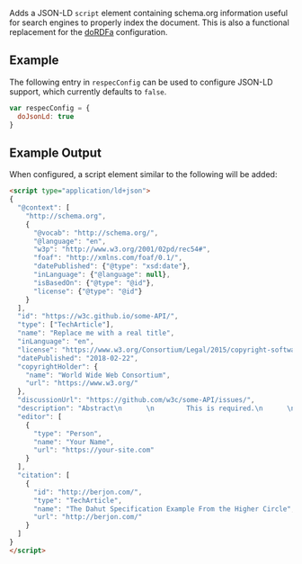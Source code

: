 Adds a JSON-LD `script` element containing schema.org information useful for search engines to properly index the document. This is also a functional replacement for the [doRDFa](doRDFa) configuration.

## Example

The following entry in `respecConfig` can be used to configure JSON-LD support, which currently defaults to `false`.

```javascript
var respecConfig = {
  doJsonLd: true
}
```

## Example Output

When configured, a script element similar to the following will be added:

```html
<script type="application/ld+json">
{
  "@context": [
    "http://schema.org",
    {
      "@vocab": "http://schema.org/",
      "@language": "en",
      "w3p": "http://www.w3.org/2001/02pd/rec54#",
      "foaf": "http://xmlns.com/foaf/0.1/",
      "datePublished": {"@type": "xsd:date"},
      "inLanguage": {"@language": null},
      "isBasedOn": {"@type": "@id"},
      "license": {"@type": "@id"}
    }
  ],
  "id": "https://w3c.github.io/some-API/",
  "type": ["TechArticle"],
  "name": "Replace me with a real title",
  "inLanguage": "en",
  "license": "https://www.w3.org/Consortium/Legal/2015/copyright-software-and-document",
  "datePublished": "2018-02-22",
  "copyrightHolder": {
    "name": "World Wide Web Consortium",
    "url": "https://www.w3.org/"
  },
  "discussionUrl": "https://github.com/w3c/some-API/issues/",
  "description": "Abstract\n      \n        This is required.\n      \n    ",
  "editor": [
    {
      "type": "Person",
      "name": "Your Name",
      "url": "https://your-site.com"
    }
  ],
  "citation": [
    {
      "id": "http://berjon.com/",
      "type": "TechArticle",
      "name": "The Dahut Specification Example From the Higher Circle",
      "url": "http://berjon.com/"
    }
  ]
}
</script>
```

